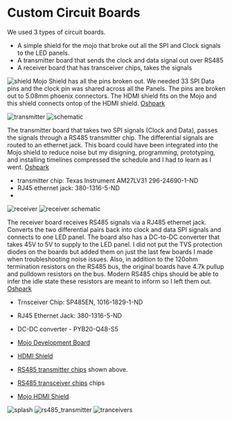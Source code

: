 # Custom Circuit Boards

We used 3 types of circuit boards.
* A simple shield for the mojo that broke out all the SPI and Clock signals to the LED panels.
* A transmitter board that sends the clock and data signal out over RS485
* A receiver board that has transceiver chips, takes the signals 


![shield](https://github.com/hydronics2/HDMI-to-FPGA-to-APA102-Pixels/blob/master/custom_circuit_boards/mojo_shield.png)
Mojo Shield has all the pins broken out. We needed 33 SPI Data pins and the clock pin was shared across all the Panels.  The pins are broken out to 5.08mm phoenix connectors. The HDMI shield fits on the Mojo and this shield connects ontop of the HDMI shield. [Oshpark](https://oshpark.com/shared_projects/AGi8q5pp)



![transmitter](https://github.com/hydronics2/HDMI-to-FPGA-to-APA102-Pixels/blob/master/custom_circuit_boards/RS485_transmitter_board.png)
![schematic](https://github.com/hydronics2/HDMI-to-FPGA-to-APA102-Pixels/blob/master/custom_circuit_boards/transmitter_schematic.JPG)

The transmitter board that takes two SPI signals (Clock and Data), passes the signals through a RS485 transmitter chip. The differential signals are routed to an ethernet jack. This board could have been integrated into the Mojo shield to reduce noise but my disigning, programming, prototyping, and installing timelines compressed the schedule and I had to learn as I went. [Oshpark](https://oshpark.com/shared_projects/nhExJAWv)


* transmitter chip: Texas Instrument AM27LV31 296-24690-1-ND
* RJ45 ethernet jack: 380-1316-5-ND
* 



![receiver](https://github.com/hydronics2/HDMI-to-FPGA-to-APA102-Pixels/blob/master/custom_circuit_boards/RS845_receiver_board.png)
![receiver schematic](https://github.com/hydronics2/HDMI-to-FPGA-to-APA102-Pixels/blob/master/custom_circuit_boards/receiver_schematic.JPG)

The receiver board receives RS485 signals via a RJ485 ethernet jack. Converts the two differential pairs back into clock and data SPI signals and connects to one LED panel. The board also has a DC-to-DC converter that takes 45V to 5V to supply to the LED panel. I did not put the TVS protection diodes on the boards but added them on just the last few boards I made when troubleshooting noise issues.  Also, in addition to the 120ohm termination resistors on the RS485 bus, the original boards have 4.7k pullup and pulldown resistors on the bus. Modern RS485 chips should be able to infer the idle state these resistors are meant to inform so I left them out. [Oshpark](https://oshpark.com/shared_projects/qSwC1Fum)

* Trnsceiver Chip: SP485EN, 1016-1829-1-ND
* RJ45 Ethernet Jack: 380-1316-5-ND
* DC-DC converter - PYB20-Q48-S5



* [Mojo Development Board](https://alchitry.com/products/mojo-v3)
* [HDMI Shield](https://alchitry.com/products/hdmi-shield)
* [RS485 transmitter chips](https://www.digikey.com/product-detail/en/texas-instruments/AM26LV31EIDR/296-24690-1-ND/2092512) shown above.
* [RS485 transceiver chips](https://www.digikey.com/product-detail/en/maxlinear-inc/SP485EN-L-TR/1016-1829-1-ND/3586546) chips
* [Mojo HDMI Shield](https://embeddedmicro.com/products/hdmi-shield)

![splash](https://github.com/hydronics2/HDMI-to-FPGA-to-APA102-Pixels/blob/master/hdmi_shield.JPG)
![rs485_transmitter](https://github.com/hydronics2/HDMI-to-FPGA-to-APA102-Pixels/blob/master/RS_485%20trasmitter2.JPG)
![tranceivers](https://github.com/hydronics2/HDMI-to-FPGA-to-APA102-Pixels/blob/master/rs_485%20receiver%20board.JPG)
